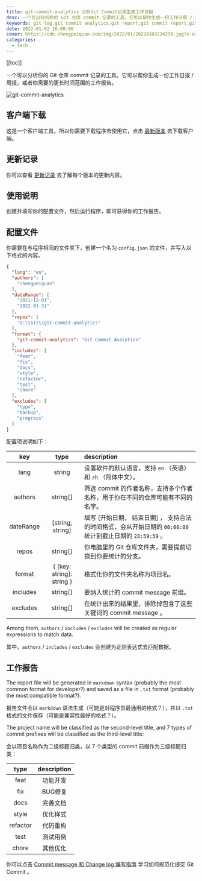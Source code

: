 ```yaml
---
title: git-commit-analytics 分析Git Commit记录生成工作日报
desc: 一个可以分析你的 Git 仓库 commit 记录的工具。它可以帮你生成一份工作日报 / 周报，或者你需要的更长时间范围的工作报告。
keywords: git log,git commit analytics,git report,git commit report,git log report
date: 2022-01-02 16:00:00
cover: https://cdn.chengpeiquan.com/img/2022/01/20220103234230.jpg?x-oss-process=image/interlace,1
categories:
  - tech
---
```


[[toc]]

一个可以分析你的 Git 仓库 commit 记录的工具。它可以帮你生成一份工作日报 / 周报，或者你需要的更长时间范围的工作报告。

![git-commit-analytics](https://cdn.chengpeiquan.com/img/2022/01/20220103021254.gif)

## 客户端下载

这是一个客户端工具，所以你需要下载程序去使用它，点击 [最新版本](https://github.com/analyticsjs/git-commit-analytics/releases/latest) 去下载客户端。

## 更新记录

你可以查看 [更新记录](https://github.com/analyticsjs/git-commit-analytics/blob/main/CHANGELOG.md) 去了解每个版本的更新内容。

## 使用说明

创建并填写你的配置文件，然后运行程序，即可获得你的工作报告。

## 配置文件

你需要在与程序相同的文件夹下，创建一个名为 `config.json` 的文件，并写入以下格式的内容。

```json
{
  "lang": "en",
  "authors": [
    "chengpeiquan"
  ],
  "dateRange": [
    "2021-12-01",
    "2022-01-31"
  ],
  "repos": [
    "D:\\Git\\git-commit-analytics"
  ],
  "format": {
    "git-commit-analytics": "Git Commit Analytics"
  },
  "includes": [
    "feat",
    "fix",
    "docs",
    "style",
    "refactor",
    "test",
    "chore"
  ],
  "excludes": [
    "typo",
    "backup",
    "progress"
  ]
}
```

配置项说明如下：

key|type|description
:-:|:-:|:--
lang|string|设置软件的默认语言，支持 `en` （英语）和 `zh` （简体中文）。
authors|string[]|筛选 commit 的作者名称，支持多个作者名称，用于你在不同的仓库可能有不同的名字。
dateRange|[string, string]|填写 [开始日期， 结束日期] ， 支持合法的时间格式，会从开始日期的 `00:00:00` 统计到截止日期的 `23:59:59` 。
repos|string[]|你电脑里的 Git 仓库文件夹，需要提前切换到你要统计的分支。
format|{ [key: string]: string }|格式化你的文件夹名称为项目名。
includes|string[]|要纳入统计的 commit message 前缀。
excludes|string[]|在统计出来的结果里，排除掉包含了这些关键词的 commit message 。

Among them, `authors` / `includes` / `excludes` will be created as regular expressions to match data.

其中，`authors` / `includes` / `excludes` 会创建为正则表达式去匹配数据。

## 工作报告

The report file will be generated in `markdown` syntax (probably the most common format for developer?) and saved as a file in `.txt` format (probably the most compatible format?).

报告文件会以 `markdown` 语法生成（可能是对程序员最通用的格式？），并以 `.txt` 格式的文件保存（可能是兼容性最好的格式？）。

The project name will be classified as the second-level title, and 7 types of commit prefixes will be classified as the third-level title:

会以项目名称作为二级标题归类，以 7 个类型的 commit 前缀作为三级标题归类：

type|description
:-:|:-:
feat|功能开发
fix|BUG修复
docs|完善文档
style|优化样式
refactor|代码重构
test|测试用例
chore|其他优化

你可以点击 [Commit message 和 Change log 编写指南](https://www.ruanyifeng.com/blog/2016/01/commit_message_change_log.html) 学习如何规范化提交 Git Commit 。
